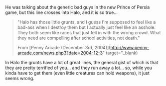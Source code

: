 He was talking about the generic bad guys in the new Prince of Persia game, but this line crosses into Halo, and it is so true...

> "Halo has those little grunts, and I guess I'm supposed to feel like a bad-ass when I destroy them but I actually just feel like an asshole. They both seem like races that just fell in with the wrong crowd. What they need are compelling after school activities, not death."
>
> From [Penny Arcade (December 3rd, 2004)](http://www.penny-arcade.com/news.php3?date=2004-12-3" target="_blank)

In Halo the grunts have a lot of great lines, the general gist of which is that they are pretty terrified of you... and they run away a lot... so, while you kinda have to get them (even little creatures can hold weapons), it just seems wrong.